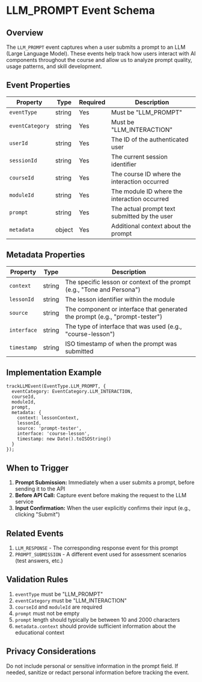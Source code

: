 # LLM_PROMPT Event Schema

## Overview
The `LLM_PROMPT` event captures when a user submits a prompt to an LLM (Large Language Model).
These events help track how users interact with AI components throughout the course and
allow us to analyze prompt quality, usage patterns, and skill development.

## Event Properties

| Property | Type | Required | Description |
|----------|------|----------|-------------|
| `eventType` | string | Yes | Must be "LLM_PROMPT" |
| `eventCategory` | string | Yes | Must be "LLM_INTERACTION" |
| `userId` | string | Yes | The ID of the authenticated user |
| `sessionId` | string | Yes | The current session identifier |
| `courseId` | string | Yes | The course ID where the interaction occurred |
| `moduleId` | string | Yes | The module ID where the interaction occurred |
| `prompt` | string | Yes | The actual prompt text submitted by the user |
| `metadata` | object | Yes | Additional context about the prompt |

## Metadata Properties

| Property | Type | Description |
|----------|------|-------------|
| `context` | string | The specific lesson or context of the prompt (e.g., "Tone and Persona") |
| `lessonId` | string | The lesson identifier within the module |
| `source` | string | The component or interface that generated the prompt (e.g., "prompt-tester") |
| `interface` | string | The type of interface that was used (e.g., "course-lesson") |
| `timestamp` | string | ISO timestamp of when the prompt was submitted |

## Implementation Example

```tsx
trackLLMEvent(EventType.LLM_PROMPT, {
  eventCategory: EventCategory.LLM_INTERACTION,
  courseId,
  moduleId,
  prompt,
  metadata: {
    context: lessonContext,
    lessonId,
    source: 'prompt-tester',
    interface: 'course-lesson',
    timestamp: new Date().toISOString()
  }
});
```

## When to Trigger

1. **Prompt Submission:** Immediately when a user submits a prompt, before sending it to the API
2. **Before API Call:** Capture event before making the request to the LLM service
3. **Input Confirmation:** When the user explicitly confirms their input (e.g., clicking "Submit")

## Related Events

1. `LLM_RESPONSE` - The corresponding response event for this prompt
2. `PROMPT_SUBMISSION` - A different event used for assessment scenarios (test answers, etc.)

## Validation Rules

1. `eventType` must be "LLM_PROMPT"
2. `eventCategory` must be "LLM_INTERACTION"
3. `courseId` and `moduleId` are required
4. `prompt` must not be empty
5. `prompt` length should typically be between 10 and 2000 characters
6. `metadata.context` should provide sufficient information about the educational context

## Privacy Considerations

Do not include personal or sensitive information in the prompt field. If needed, sanitize or 
redact personal information before tracking the event. 